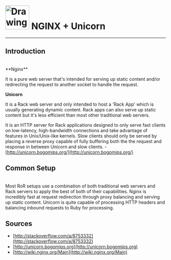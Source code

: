
<img src="https://github.com/images/error/angry_unicorn.png" alt="Drawing" style="width: 75px;"/> NGINX + Unicorn
===
----

Introduction
----
<br />
**Nginx** 

It is a pure web server that's intended for serving up static content and/or redirecting the request to another socket to handle the request.

**Unicorn** 

It is a Rack web server and only intended to host a 'Rack App' which is usually generating dynamic content. Rack apps can also serve up static content but it's less efficient than most other traditional web servers. 

It is an HTTP server for Rack applications designed to only serve fast clients on low-latency, high-bandwidth connections and take advantage of features in Unix/Unix-like kernels. Slow clients should only be served by placing a reverse proxy capable of fully buffering both the the request and response in between Unicorn and slow clients. - [http://unicorn.bogomips.org/](http://unicorn.bogomips.org/)

Common Setup
----
<br />
Most RoR setups use a combination of both traditional web servers and Rack servers to apply the best of both of their capabilities. Nginx is incredibly fast at request redirection through proxy balancing and serving up static content. Unicorn is quite capable of processing HTTP headers and balancing inbound requests to Ruby for processing.

Sources
----

* [http://stackoverflow.com/a/8753332](http://stackoverflow.com/a/8753332)
* [http://unicorn.bogomips.org](http://unicorn.bogomips.org)
* [http://wiki.nginx.org/Main](http://wiki.nginx.org/Main)